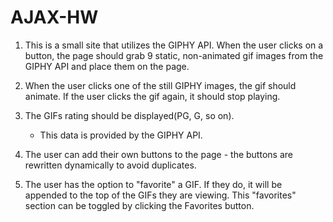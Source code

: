 # AJAX-HW
1. This is a small site that utilizes the GIPHY API. When the user clicks on a button, the page should grab 9 static, non-animated gif images from the GIPHY API and place them on the page.

2. When the user clicks one of the still GIPHY images, the gif should animate. If the user clicks the gif again, it should stop playing.

3. The GIFs rating should be displayed(PG, G, so on).
   * This data is provided by the GIPHY API.

4. The user can add their own buttons to the page - the buttons are rewritten dynamically to avoid duplicates.

5. The user has the option to "favorite" a GIF. If they do, it will be appended to the top of the GIFs they are viewing. This "favorites" section can be toggled by clicking the Favorites button.

